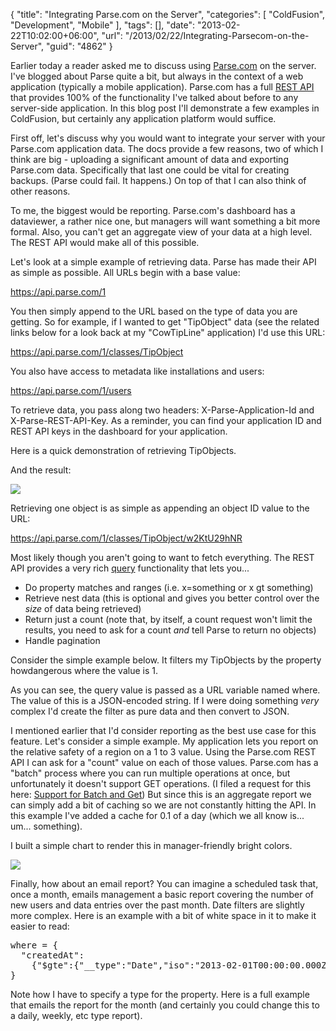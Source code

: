 {
	"title": "Integrating Parse.com on the Server",
	"categories": [
		"ColdFusion",
		"Development",
		"Mobile"
	],
	"tags": [],
	"date": "2013-02-22T10:02:00+06:00",
	"url": "/2013/02/22/Integrating-Parsecom-on-the-Server",
	"guid": "4862"
}

Earlier today a reader asked me to discuss using <a href="http://www.parse.com">Parse.com</a> on the server. I've blogged about Parse quite a bit, but always in the context of a web application (typically a mobile application). Parse.com has a full <a href="https://parse.com/docs/rest">REST API</a> that provides 100% of the functionality I've talked about before to any server-side application. In this blog post I'll demonstrate a few examples in ColdFusion, but certainly any application platform would suffice.
<!--more-->
First off, let's discuss why you would want to integrate your server with your Parse.com application data. The docs provide a few reasons, two of which I think are big - uploading a significant amount of data and exporting Parse.com data. Specifically that last one could be vital for creating backups. (Parse could fail. It happens.) On top of that I can also think of other reasons. 

To me, the biggest would be reporting. Parse.com's dashboard has a dataviewer, a rather nice one, but managers will want something a bit more formal. Also, you can't get an aggregate view of your data at a high level. The REST API would make all of this possible.

Let's look at a simple example of retrieving data. Parse has made their API as simple as possible. All URLs begin with a base value:

https://api.parse.com/1

You then simply append to the URL based on the type of data you are getting. So for example, if I wanted to get "TipObject" data (see the related links below for a look back at my "CowTipLine" application) I'd use this URL:

https://api.parse.com/1/classes/TipObject

You also have access to metadata like installations and users:

https://api.parse.com/1/users

To retrieve data, you pass along two headers: X-Parse-Application-Id and X-Parse-REST-API-Key. As a reminder, you can find your application ID and REST API keys in the dashboard for your application. 

Here is a quick demonstration of retrieving TipObjects.

<script src="https://gist.github.com/cfjedimaster/5014395.js"></script>

And the result:

<img src="http://www.raymondcamden.com/images/screenshot68.png" />

Retrieving one object is as simple as appending an object ID value to the URL:

https://api.parse.com/1/classes/TipObject/w2KtU29hNR

Most likely though you aren't going to want to fetch everything. The REST API provides a very rich <a href="https://parse.com/docs/rest#queries">query</a> functionality that lets you...

<ul>
<li>Do property matches and ranges (i.e. x=something or x gt something)
<li>Retrieve nest data (this is optional and gives you better control over the <i>size</i> of data being retrieved)
<li>Return just a count (note that, by itself, a count request won't limit the results, you need to ask for a count <i>and</i> tell Parse to return no objects)
<li>Handle pagination
</ul>

Consider the simple example below. It filters my TipObjects by the property howdangerous where the value is 1.

<script src="https://gist.github.com/cfjedimaster/5014458.js"></script>

As you can see, the query value is passed as a URL variable named where. The value of this is a JSON-encoded string. If I were doing something <i>very</i> complex I'd create the filter as pure data and then convert to JSON.

I mentioned earlier that I'd consider reporting as the best use case for this feature. Let's consider a simple example. My application lets you report on the relative safety of a region on a 1 to 3 value. Using the Parse.com REST API I can ask for a "count" value on each of those values. Parse.com has a "batch" process where you can run multiple operations at once, but unfortunately it doesn't support GET operations. (I filed a request for this here: <a href="https://parse.com/questions/support-for-batch-and-get">Support for Batch and Get</a>) But since this is an aggregate report we can simply add a bit of caching so we are not constantly hitting the API. In this example I've added a cache for 0.1 of a day (which we all know is... um... something).

<script src="https://gist.github.com/cfjedimaster/5014485.js"></script>

I built a simple chart to render this in manager-friendly bright colors.

<img src="http://www.raymondcamden.com/images/screenshot69.png" />

Finally, how about an email report? You can imagine a scheduled task that, once a month, emails management a basic report covering the number of new users and data entries over the past month. Date filters are slightly more complex. Here is an example with a bit of white space in it to make it easier to read:

<pre>
where = {
  "createdAt":
    {"$gte":{"__type":"Date","iso":"2013-02-01T00:00:00.000Z"}}
}
</pre>

Note how I have to specify a type for the property.  Here is a full example that emails the report for the month (and certainly you could change this to a daily, weekly, etc type report).

<script src="https://gist.github.com/cfjedimaster/5014528.js"></script>